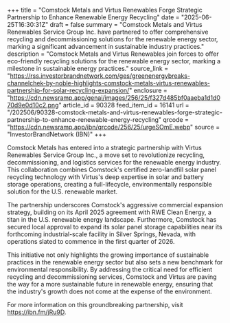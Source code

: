 +++
title = "Comstock Metals and Virtus Renewables Forge Strategic Partnership to Enhance Renewable Energy Recycling"
date = "2025-06-25T16:30:31Z"
draft = false
summary = "Comstock Metals and Virtus Renewables Service Group Inc. have partnered to offer comprehensive recycling and decommissioning solutions for the renewable energy sector, marking a significant advancement in sustainable industry practices."
description = "Comstock Metals and Virtus Renewables join forces to offer eco-friendly recycling solutions for the renewable energy sector, marking a milestone in sustainable energy practices."
source_link = "https://rss.investorbrandnetwork.com/ges/greenenergybreaks-channelchek-by-noble-highlights-comstock-metals-virtus-renewables-partnership-for-solar-recycling-expansion/"
enclosure = "https://cdn.newsramp.app/genai/images/256/25/f327d485bf0aaeba1d1d070d9e0d10c2.png"
article_id = 90328
feed_item_id = 16141
url = "/202506/90328-comstock-metals-and-virtus-renewables-forge-strategic-partnership-to-enhance-renewable-energy-recycling"
qrcode = "https://cdn.newsramp.app/ibn/qrcode/256/25/urgeSOmE.webp"
source = "InvestorBrandNetwork (IBN)"
+++

<p>Comstock Metals has entered into a strategic partnership with Virtus Renewables Service Group Inc., a move set to revolutionize recycling, decommissioning, and logistics services for the renewable energy industry. This collaboration combines Comstock's certified zero-landfill solar panel recycling technology with Virtus's deep expertise in solar and battery storage operations, creating a full-lifecycle, environmentally responsible solution for the U.S. renewable market.</p><p>The partnership underscores Comstock's aggressive commercial expansion strategy, building on its April 2025 agreement with RWE Clean Energy, a titan in the U.S. renewable energy landscape. Furthermore, Comstock has secured local approval to expand its solar panel storage capabilities near its forthcoming industrial-scale facility in Silver Springs, Nevada, with operations slated to commence in the first quarter of 2026.</p><p>This initiative not only highlights the growing importance of sustainable practices in the renewable energy sector but also sets a new benchmark for environmental responsibility. By addressing the critical need for efficient recycling and decommissioning services, Comstock and Virtus are paving the way for a more sustainable future in renewable energy, ensuring that the industry's growth does not come at the expense of the environment.</p><p>For more information on this groundbreaking partnership, visit <a href='https://ibn.fm/jRu9D' rel='nofollow' target='_blank'>https://ibn.fm/jRu9D</a>.</p>
